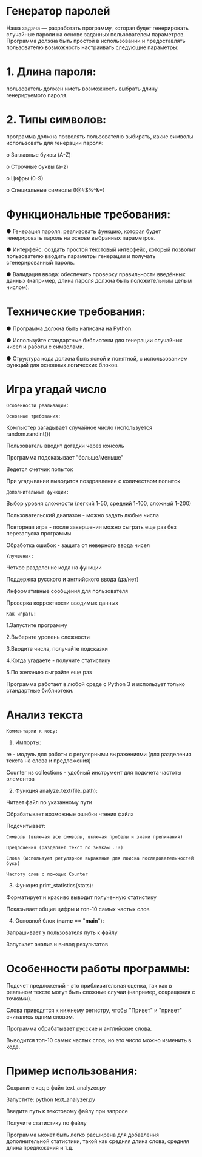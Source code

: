 # Генератор паролей
Наша задача — разработать программу, которая будет генерировать случайные пароли на основе заданных пользователем параметров.
Программа должна быть простой в использовании и предоставлять пользователю возможность настраивать следующие параметры:


  # 1.	Длина пароля:
  пользователь должен иметь возможность выбрать длину генерируемого пароля.
  
  # 2.	Типы символов: 
  программа должна позволять пользователю выбирать, какие символы использовать для генерации пароля:
  
o	Заглавные буквы (A-Z)

o	Строчные буквы (a-z)

o	Цифры (0-9)

o	Специальные символы (!@#$%^&*)

# Функциональные требования:

●	Генерация пароля: реализовать функцию, которая будет генерировать пароль на основе выбранных параметров.

●	Интерфейс: создать простой текстовый интерфейс, который позволит пользователю вводить параметры генерации и получать сгенерированный пароль.

●	Валидация ввода: обеспечить проверку правильности введённых данных (например, длина пароля должна быть положительным целым числом).

# Технические требования:

●	Программа должна быть написана на Python.

●	Используйте стандартные библиотеки для генерации случайных чисел и работы с символами.

●	Структура кода должна быть ясной и понятной, с использованием функций для основных логических блоков.

# Игра угадай число

```Особенности реализации:```

```Основные требования:```

Компьютер загадывает случайное число (используется random.randint())

Пользователь вводит догадки через консоль

Программа подсказывает "больше/меньше"

Ведется счетчик попыток

При угадывании выводится поздравление с количеством попыток

```Дополнительные функции:```

Выбор уровня сложности (легкий 1-50, средний 1-100, сложный 1-200)

Пользовательский диапазон - можно задать любые числа

Повторная игра - после завершения можно сыграть еще раз без перезапуска программы

Обработка ошибок - защита от неверного ввода чисел

```Улучшения:```

Четкое разделение кода на функции

Поддержка русского и английского ввода (да/нет)

Информативные сообщения для пользователя

Проверка корректности вводимых данных

```Как играть:```

1.Запустите программу

2.Выберите уровень сложности

3.Вводите числа, получайте подсказки

4.Когда угадаете - получите статистику

5.По желанию сыграйте еще раз

Программа работает в любой среде с Python 3 и использует только стандартные библиотеки.

# Анализ текста

```Комментарии к коду:```

1. Импорты:

re - модуль для работы с регулярными выражениями (для разделения текста на слова и предложения)

Counter из collections - удобный инструмент для подсчета частоты элементов

2. Функция analyze_text(file_path):

Читает файл по указанному пути

Обрабатывает возможные ошибки чтения файла

Подсчитывает:

```Символы (включая все символы, включая пробелы и знаки препинания)```

```Предложения (разделяет текст по знакам .!?)```

```Слова (использует регулярное выражение для поиска последовательностей букв)```

```Частоту слов с помощью Counter```

3. Функция print_statistics(stats):

Форматирует и красиво выводит полученную статистику

Показывает общие цифры и топ-10 самых частых слов

4. Основной блок (__name__ == "__main__"):

Запрашивает у пользователя путь к файлу

Запускает анализ и вывод результатов

# Особенности работы программы:

Подсчет предложений - это приблизительная оценка, так как в реальном тексте могут быть сложные случаи (например, сокращения с точками).

Слова приводятся к нижнему регистру, чтобы "Привет" и "привет" считались одним словом.

Программа обрабатывает русские и английские слова.

Выводится топ-10 самых частых слов, но это число можно изменить в коде.

# Пример использования:

Сохраните код в файл text_analyzer.py

Запустите: python text_analyzer.py

Введите путь к текстовому файлу при запросе

Получите статистику по файлу

Программа может быть легко расширена для добавления дополнительной статистики, такой как средняя длина слова, средняя длина предложения и т.д.
